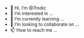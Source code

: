 - 👋 Hi, I’m @7rodic
- 👀 I’m interested in ...
- 🌱 I’m currently learning ...
- 💞️ I’m looking to collaborate on ...
- 📫 How to reach me ...

<!---
7rodic/7rodic is a ✨ special ✨ repository because its `README.md` (this file) appears on your GitHub profile.
You can click the Preview link to take a look at your changes.
--->
